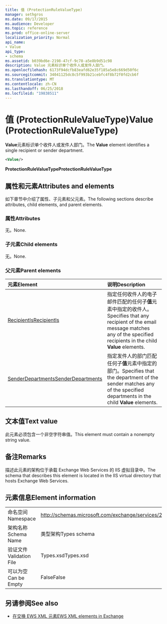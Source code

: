 ```yaml
---
title: 值 (ProtectionRuleValueType)
manager: sethgros
ms.date: 09/17/2015
ms.audience: Developer
ms.topic: reference
ms.prod: office-online-server
localization_priority: Normal
api_name:
- Value
api_type:
- schema
ms.assetid: b039bd6e-2198-47cf-9c78-a5e8b9d51c98
description: Value 元素标识单个收件人或发件人部门。
ms.openlocfilehash: 6173f94dcfb83eafd62e35f185a5e8c669d50f6c
ms.sourcegitcommit: 34041125dc8c5f993b21cebfc4f8b72f0fd2cb6f
ms.translationtype: MT
ms.contentlocale: zh-CN
ms.lasthandoff: 06/25/2018
ms.locfileid: "19838511"
---
```

# <a name="value-protectionrulevaluetype"></a><span data-ttu-id="ad4f5-103">值 (ProtectionRuleValueType)</span><span class="sxs-lookup"><span data-stu-id="ad4f5-103">Value (ProtectionRuleValueType)</span></span>

<span data-ttu-id="ad4f5-104">**Value**元素标识单个收件人或发件人部门。</span><span class="sxs-lookup"><span data-stu-id="ad4f5-104">The **Value** element identifies a single recipient or sender department.</span></span> 
  
```XML
<Value/>
```

<span data-ttu-id="ad4f5-105">**ProtectionRuleValueType**</span><span class="sxs-lookup"><span data-stu-id="ad4f5-105">**ProtectionRuleValueType**</span></span>

## <a name="attributes-and-elements"></a><span data-ttu-id="ad4f5-106">属性和元素</span><span class="sxs-lookup"><span data-stu-id="ad4f5-106">Attributes and elements</span></span>

<span data-ttu-id="ad4f5-107">如下章节中介绍了属性、子元素和父元素。</span><span class="sxs-lookup"><span data-stu-id="ad4f5-107">The following sections describe attributes, child elements, and parent elements.</span></span>
  
### <a name="attributes"></a><span data-ttu-id="ad4f5-108">属性</span><span class="sxs-lookup"><span data-stu-id="ad4f5-108">Attributes</span></span>

<span data-ttu-id="ad4f5-109">无。</span><span class="sxs-lookup"><span data-stu-id="ad4f5-109">None.</span></span>
  
### <a name="child-elements"></a><span data-ttu-id="ad4f5-110">子元素</span><span class="sxs-lookup"><span data-stu-id="ad4f5-110">Child elements</span></span>

<span data-ttu-id="ad4f5-111">无。</span><span class="sxs-lookup"><span data-stu-id="ad4f5-111">None.</span></span>
  
### <a name="parent-elements"></a><span data-ttu-id="ad4f5-112">父元素</span><span class="sxs-lookup"><span data-stu-id="ad4f5-112">Parent elements</span></span>

|<span data-ttu-id="ad4f5-113">**元素**</span><span class="sxs-lookup"><span data-stu-id="ad4f5-113">**Element**</span></span>|<span data-ttu-id="ad4f5-114">**说明**</span><span class="sxs-lookup"><span data-stu-id="ad4f5-114">**Description**</span></span>|
|:-----|:-----|
|[<span data-ttu-id="ad4f5-115">RecipientIs</span><span class="sxs-lookup"><span data-stu-id="ad4f5-115">RecipientIs</span></span>](recipientis.md) <br/> |<span data-ttu-id="ad4f5-116">指定任何收件人的电子邮件匹配的任何子**值**元素中指定的收件人。</span><span class="sxs-lookup"><span data-stu-id="ad4f5-116">Specifies that any recipient of the email message matches any of the specified recipients in the child **Value** elements.</span></span>  <br/> |
|[<span data-ttu-id="ad4f5-117">SenderDepartments</span><span class="sxs-lookup"><span data-stu-id="ad4f5-117">SenderDepartments</span></span>](senderdepartments.md) <br/> |<span data-ttu-id="ad4f5-118">指定发件人的部门匹配任何子**值**元素中指定的部门。</span><span class="sxs-lookup"><span data-stu-id="ad4f5-118">Specifies that the department of the sender matches any of the specified departments in the child **Value** elements.</span></span>  <br/> |
   
## <a name="text-value"></a><span data-ttu-id="ad4f5-119">文本值</span><span class="sxs-lookup"><span data-stu-id="ad4f5-119">Text value</span></span>

<span data-ttu-id="ad4f5-120">此元素必须包含一个非空字符串值。</span><span class="sxs-lookup"><span data-stu-id="ad4f5-120">This element must contain a nonempty string value.</span></span>
  
## <a name="remarks"></a><span data-ttu-id="ad4f5-121">备注</span><span class="sxs-lookup"><span data-stu-id="ad4f5-121">Remarks</span></span>

<span data-ttu-id="ad4f5-122">描述此元素的架构位于承载 Exchange Web Services 的 IIS 虚拟目录中。</span><span class="sxs-lookup"><span data-stu-id="ad4f5-122">The schema that describes this element is located in the IIS virtual directory that hosts Exchange Web Services.</span></span>
  
## <a name="element-information"></a><span data-ttu-id="ad4f5-123">元素信息</span><span class="sxs-lookup"><span data-stu-id="ad4f5-123">Element information</span></span>

|||
|:-----|:-----|
|<span data-ttu-id="ad4f5-124">命名空间</span><span class="sxs-lookup"><span data-stu-id="ad4f5-124">Namespace</span></span>  <br/> |http://schemas.microsoft.com/exchange/services/2006/types  <br/> |
|<span data-ttu-id="ad4f5-125">架构名称</span><span class="sxs-lookup"><span data-stu-id="ad4f5-125">Schema Name</span></span>  <br/> |<span data-ttu-id="ad4f5-126">类型架构</span><span class="sxs-lookup"><span data-stu-id="ad4f5-126">Types schema</span></span>  <br/> |
|<span data-ttu-id="ad4f5-127">验证文件</span><span class="sxs-lookup"><span data-stu-id="ad4f5-127">Validation File</span></span>  <br/> |<span data-ttu-id="ad4f5-128">Types.xsd</span><span class="sxs-lookup"><span data-stu-id="ad4f5-128">Types.xsd</span></span>  <br/> |
|<span data-ttu-id="ad4f5-129">可以为空</span><span class="sxs-lookup"><span data-stu-id="ad4f5-129">Can be Empty</span></span>  <br/> |<span data-ttu-id="ad4f5-130">False</span><span class="sxs-lookup"><span data-stu-id="ad4f5-130">False</span></span>  <br/> |
   
## <a name="see-also"></a><span data-ttu-id="ad4f5-131">另请参阅</span><span class="sxs-lookup"><span data-stu-id="ad4f5-131">See also</span></span>

- [<span data-ttu-id="ad4f5-132">在交换 EWS XML 元素</span><span class="sxs-lookup"><span data-stu-id="ad4f5-132">EWS XML elements in Exchange</span></span>](ews-xml-elements-in-exchange.md)

